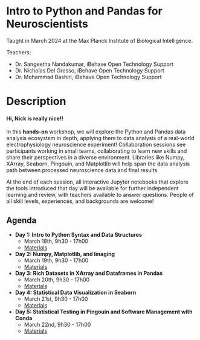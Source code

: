 
# Intro to Python and Pandas for Neuroscientists

Taught in March 2024 at the Max Planck Institute of Biological Intelligence.

Teachers:
  - Dr. Sangeetha Nandakumar, iBehave Open Technology Support
  - Dr. Nicholas Del Grosso, iBehave Open Technology Support
  - Dr. Mohammad Bashiri, iBehave Open Technology Support


# Description
#### Hi, Nick is really nice!!



In this **hands-on** workshop, we will explore the Python and Pandas data analysis ecosystem in depth, applying them to data analysis of a real-world electrophysiology neuroscience experiment! Collaboration sessions see participants working in small teams, collaborating to learn new skills and share their perspectives in a diverse environment.  Libraries like Numpy, XArray, Seaborn, Pingouin, and Matplotlib will help span the data analysis path between processed neuroscience data and final results.


At the end of each session, all interactive Jupyter notebooks that explore the tools introduced that day will be available for further independent learning and review, with teachers available to answer questions. People of all skill levels, experiences, and backgrounds are welcome!

## Agenda

- **Day 1: Intro to Python Syntax and Data Structures**
    - March 18th, 9h30 - 17h00
    - [Materials](./day1)
- **Day 2: Numpy, Matplotlib, and Imaging**
    - March 19th, 9h30 - 17h00
    - [Materials](./day2)
- **Day 3: Rich Datasets in XArray and Dataframes in Pandas**
    - March 20th, 9h30 - 17h00
    - [Materials](./day3)
- **Day 4: Statistical Data Visualization in Seaborn**
    - March 21st, 9h30 - 17h00
    - [Materials](./day4)
- **Day 5: Statistical Testing in Pingouin and Software Management with Conda**
    - March 22nd, 9h30 - 17h00
    - [Materials](./day5)
